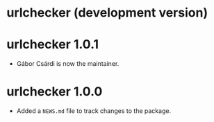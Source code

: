 # urlchecker (development version)

# urlchecker 1.0.1

* Gábor Csárdi is now the maintainer.

# urlchecker 1.0.0

* Added a `NEWS.md` file to track changes to the package.

